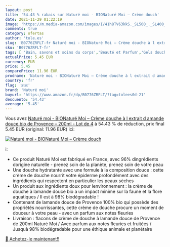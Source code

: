 ```yaml
---
layout: post
title: '54.43 % rabais sur Naturé moi - BIONaturé Moi – Crème douch'
date: 2021-11-29 01:22:19
image: 'https://m.media-amazon.com/images/I/41h8TV63kkS._SL500_._SL400_.jpg'
comments: true
category: ofertas
author: 'tole.es'
slug: 'B0776ZRFLT-fr Naturé moi - BIONaturé Moi – Crème douche à l extrait d...'
sku: 'B0776ZRFLT-fr'
tags: [ 'Bain, savons et soins du corps','Beauté et Parfum','Gels douche','Savons et gels douche','naturé moi', ]
actualPrice: 5.45 EUR
currency: EUR
price: 5.45
comparePrice: 11.96 EUR
prodname: 'Naturé moi - BIONaturé Moi – Crème douche à l extrait d amande douce bio de Provence – 200ml - Lot de 4'
country: 'fr'
flag: '🇫🇷'
brand: 'Naturé moi'
buyurl: 'https://www.amazon.fr/dp/B0776ZRFLT/?tag=tolees0d-21'
descuento: '54.43'
average: '5.45'
---
```


Vous avez [Naturé moi - BIONaturé Moi – Crème douche à l extrait d amande douce bio de Provence – 200ml - Lot de 4](https://www.amazon.fr/dp/B0776ZRFLT/?tag=tolees0d-21)  à  54.43 % de réduction, prix final  5.45 EUR (original: 11.96 EUR) ici:

[![Naturé moi - BIONaturé Moi – Crème douch](https://m.media-amazon.com/images/I/41h8TV63kkS._SL500_._SL400_.jpg)](https://www.amazon.fr/dp/B0776ZRFLT/?tag=tolees0d-21)

ℹ️:

- Ce produit Naturé Moi est fabriqué en France, avec 96% dingrédients dorigine naturelle - prenez soin de la planète, prenez soin de votre peau
- Une douche hydratante avec une formule à la composition douce : cette crème de douche nourrit votre épiderme profondément avec des ingrédients qui respectent en particulier les peaux sèches
- Un produit aux ingrédients doux pour lenvironnement : la crème de douche à lamande douce bio a un impact minime sur la faune et la flore aquatiques / Il est à 98% biodégradable !
- Contenant de lamande douce de Provence 100% bio qui possède des propriétés nourrissantes, cette crème de douche procure un moment de douceur à votre peau - avec un parfum aux notes fleuries
- Livraison : flacons de crème de douche à lamande douce de Provence de 200ml Naturé Moi / Avec parfum aux notes fleuries et fruitées / Jusquà 98% biodégradable pour une éthique animale et planétaire

[🛒 Achetez-le maintenant!!](https://www.amazon.fr/dp/B0776ZRFLT/?tag=tolees0d-21)
